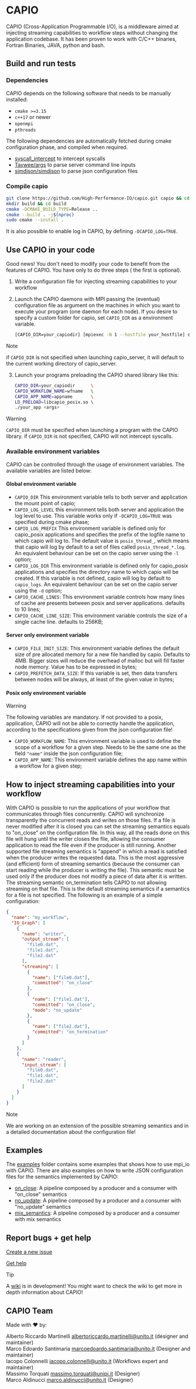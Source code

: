 # CAPIO

CAPIO (Cross-Application Programmable I/O), is a middleware aimed at injecting streaming capabilities to workflow steps
without changing the application codebase. It has been proven to work with C/C++ binaries, Fortran Binaries, JAVA,
python and bash. 

## Build and run tests

### Dependencies

CAPIO depends on the following software that needs to be manually installed:

- `cmake >=3.15`
- `c++17` or newer
- `openmpi`
- `pthreads`

The following dependencies are automatically fetched during cmake configuration phase, and compiled when required.

- [syscall_intercept](https://github.com/pmem/syscall_intercept) to intercept syscalls
- [Taywee/args](https://github.com/Taywee/args) to parse server command line inputs
- [simdjson/simdjson](https://github.com/simdjson/simdjson) to parse json configuration files

### Compile capio

```bash
git clone https://github.com/High-Performance-IO/capio.git capio && cd capio
mkdir build && cd build
cmake -DCMAKE_BUILD_TYPE=Release ..
cmake --build . -j$(nproc)
sudo cmake --install .
```

It is also possible to enable log in CAPIO, by defining `-DCAPIO_LOG=TRUE`.

## Use CAPIO in your code

Good news! You don't need to modify your code to benefit from the features of CAPIO. You have only to do three steps (
the first is optional).

1) Write a configuration file for injecting streaming capabilities to your workflow

2) Launch the CAPIO daemons with MPI passing the (eventual) configuration file as argument on the machines in which you
   want to execute your program (one daemon for each node). If you desire to specify a custom folder
   for capio, set `CAPIO_DIR` as a environment variable.
   ```bash
   [CAPIO_DIR=your_capiodir] [mpiexec -N 1 --hostfile your_hostfile] capio_server -c conf.json 
   ```

> [!NOTE]
> if `CAPIO_DIR` is not specified when launching capio_server, it will default to the current working directory of
> capio_server.

3) Launch your programs preloading the CAPIO shared library like this:
   ```bash
   CAPIO_DIR=your_capiodir      \
   CAPIO_WORKFLOW_NAME=wfname   \ 
   CAPIO_APP_NAME=appname       \
   LD_PRELOAD=libcapio_posix.so \ 
   ./your_app <args>
    ```

> [!WARNING]  
> `CAPIO_DIR` must be specified when launching a program with the CAPIO library. if `CAPIO_DIR` is not specified, CAPIO
> will not intercept syscalls.

### Available environment variables

CAPIO can be controlled through the usage of environment variables. The available variables are listed below:

#### Global environment variable

- `CAPIO_DIR` This environment variable tells to both server and application the mount point of capio;
- `CAPIO_LOG_LEVEL` this environment tells both server and application the log level to use. This variable works only
  if `-DCAPIO_LOG=TRUE` was specified during cmake phase;
- `CAPIO_LOG_PREFIX` This environment variable is defined only for capio_posix applications and specifies the prefix of
  the logfile name to which capio will log to. The default value is `posix_thread_`, which means that capio will log by
  default to a set of files called `posix_thread_*.log`. An equivalent behaviour can be set on the capio server using
  the `-l` option;
- `CAPIO_LOG_DIR` This environment variable is defined only for capio_posix applications and specifies the directory
  name to which capio will be created. If this variable is not defined, capio will log by default to `capio_logs`. An
  equivalent behaviour can be set on the capio server using the `-d` option;
- `CAPIO_CACHE_LINES`: This environment variable controls how many lines of cache are presents between posix and server
  applications. defaults to 10 lines;
- `CAPIO_CACHE_LINE_SIZE`: This environment variable controls the size of a single cache line. defaults to 256KB;

#### Server only environment variable

- `CAPIO_FILE_INIT_SIZE`: This environment variable defines the default size of pre allocated memory for a new file
  handled by capio. Defaults to 4MB. Bigger sizes will reduce the overhead of malloc but will fill faster node memory.
  Value has to be expressed in bytes;
- `CAPIO_PREFETCH_DATA_SIZE`: If this variable is set, then data transfers between nodes will be always, at least of the
  given value in bytes;

#### Posix only environment variable

> [!WARNING]  
> The following variables are mandatory. If not provided to a posix, application, CAPIO will not be able to correctly
> handle the
> application, according to the specifications given from the json configuration file!

- `CAPIO_WORKFLOW_NAME`: This environment variable is used to define the scope of a workflow for a given step. Needs to
  be the same one as the field `"name"` inside the json configuration file;
- `CAPIO_APP_NAME`: This environment variable defines the app name within a workflow for a given step;

## How to inject streaming capabilities into your workflow

With CAPIO is possible to run the applications of your workflow that communicates through files concurrently. CAPIO will
synchronize transparently the concurrent reads and writes on those files. If a file is never modified after it is closed
you can set the streaming semantics equals to "on_close" on the configuration file. In this way, all the reads done on
this file will hung until the writer closes the file, allowing the consumer application to read the file even if the
producer is still running.
Another supported file streaming semantics is "append" in which a read is satisfied when the producer writes the
requested data. This is the most aggressive (and efficient) form of streaming semantics (because the consumer can start
reading while the producer is writing the file). This semantic must be used only if the producer does not modify a piece
of data after it is written.
The streaming semantic on_termination tells CAPIO to not allowing streaming on that file. This is the default streaming
semantics if a semantics for a file is not specified.
The following is an example of a simple configuration:

```json
{
  "name": "my_workflow",
  "IO_Graph": [
    {
      "name": "writer",
      "output_stream": [
        "file0.dat",
        "file1.dat",
        "file2.dat"
      ],
      "streaming": [
        {
          "name": ["file0.dat"],
          "committed": "on_close"
        },
        {
          "name": ["file1.dat"],
          "committed": "on_close",
          "mode": "no_update"
        },
        {
          "name": ["file2.dat"],
          "committed": "on_termination"
        }
      ]
    },
    {
      "name": "reader",
      "input_stream": [
        "file0.dat",
        "file1.dat",
        "file2.dat"
      ]
    }
  ]
}
```

> [!NOTE]
> We are working on an extension of the possible streaming semantics and in a detailed
> documentation about the configuration file!

## Examples

The [examples](examples) folder contains some examples that shows how to use mpi_io with CAPIO.
There are also examples on how to write JSON configuration files for the semantics implemented by CAPIO:

- [on_close](https://github.com/High-Performance-IO/capio/wiki/Examples#on_close-semantic): A pipeline composed by a
  producer and a consumer with "on_close" semantics
- [no_update](https://github.com/High-Performance-IO/capio/wiki/Examples#noupdate-semantics): A pipeline composed by a
  producer and a consumer with "no_update" semantics
- [mix_semantics](https://github.com/High-Performance-IO/capio/wiki/Examples#mixed-semantics): A pipeline composed by a
  producer and a consumer with mix semantics

## Report bugs + get help

[Create a new issue](https://github.com/High-Performance-IO/capio/issues/new)

[Get help](https://github.com/High-Performance-IO/capio/wiki)

> [!TIP]
> A [wiki](https://github.com/High-Performance-IO/capio/wiki) is in development! You might want to check the wiki to get
> more in depth information about CAPIO!

## CAPIO Team

Made with :heart: by:

Alberto Riccardo Martinelli <albertoriccardo.martinelli@unito.it> (designer and maintainer) \
Marco Edoardo Santimaria <marcoedoardo.santimaria@unito.it> (Designer and maintainer) \
Iacopo Colonnelli <iacopo.colonnelli@unito.it> (Workflows expert and maintainer) \
Massimo Torquati <massimo.torquati@unipi.it> (Designer) \
Marco Aldinucci <marco.aldinucci@unito.it> (Designer)
